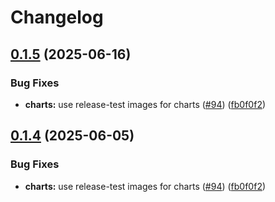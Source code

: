 # Changelog

## [0.1.5](https://github.com/astriaorg/astria-release-test/compare/flame-rollup-v0.1.4...flame-rollup-v0.1.5) (2025-06-16)


### Bug Fixes

* **charts:** use release-test images for charts ([#94](https://github.com/astriaorg/astria-release-test/issues/94)) ([fb0f0f2](https://github.com/astriaorg/astria-release-test/commit/fb0f0f279282a7b5049e2a161f3a299782aa8e2f))

## [0.1.4](https://github.com/astriaorg/astria-release-test/compare/flame-rollup-v0.1.3...flame-rollup-v0.1.4) (2025-06-05)


### Bug Fixes

* **charts:** use release-test images for charts ([#94](https://github.com/astriaorg/astria-release-test/issues/94)) ([fb0f0f2](https://github.com/astriaorg/astria-release-test/commit/fb0f0f279282a7b5049e2a161f3a299782aa8e2f))
